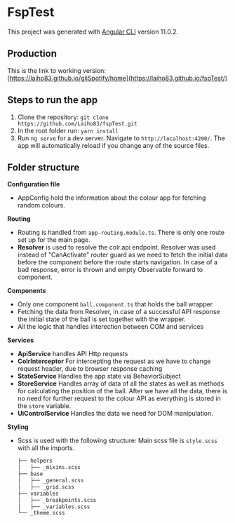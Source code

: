 # FspTest

This project was generated with [Angular CLI](https://github.com/angular/angular-cli) version 11.0.2.

## Production
This is the link to working version: [https://laiho83.github.io/gliSpotify/home](https://laiho83.github.io/fspTest/)

## Steps to run the app

1. Clone the repository: `git clone https://github.com/Laiho83/fspTest.git`
2. In the root folder run: `yarn install`
3. Run `ng serve` for a dev server. Navigate to `http://localhost:4200/`. The app will automatically reload if you change any of the source files.

## Folder structure
**Configuration file**
- AppConfig hold the information about the colour app for fetching random colours.

**Routing**
- Routing is handled from `app-routing.module.ts`. There is only one route set up for the main page.
- **Resolver** is used to resolve the colr.api endpoint. Resolver was used instead of "CanActivate" router guard as we need to fetch the initial data before the component before the route starts navigation. In case of a bad response, error is thrown and empty Observable forward to component.

**Components**
- Only one component `ball.component.ts` that holds the ball wrapper
- Fetching the data from Resolver, in case of a successful API response the initial state of the ball is set together with the wrapper.
- All the logic that handles interection between COM and services

**Services**
- **ApiService** handles API Http requests
- **ColrInterceptor** For intercepting the request as we have to change request header, due to browser response caching
- **StateService** Handles the app state via BehaviorSubject 
- **StoreService** Handles array of data of all the states as well as methods for calculating the position of the ball. After we have all the data, there is no need for further request to the colour API as everything is stored in the `store` variable.
- **UiControlService** Handles the data we need for DOM manipulation.

**Styling**
- Scss is used with the following structure:
  Main scss file is `style.scss` with all the imports.
  
  ```bash
  ├── helpers
  │   ├── _mixins.scss
  ├── base
  │   ├── _general.scss
  │   ├── _grid.scss
  ├── variables
  │   ├── _breakpoints.scss
  │   ├── _variables.scss
  └── _theme.scss
  ```
